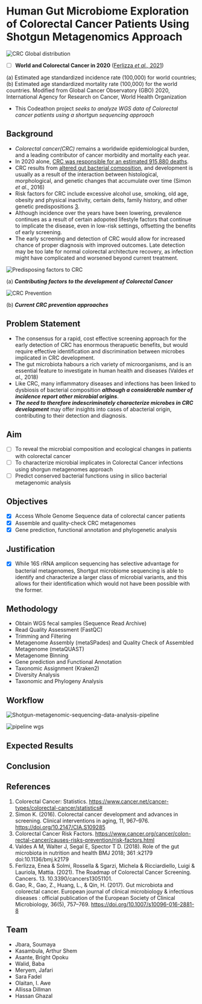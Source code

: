 # Human Gut Microbiome Exploration of Colorectal Cancer Patients Using Shotgun Metagenomics Approach

![CRC Global distribution](https://www.researchgate.net/publication/350679855/figure/fig1/AS:1010786403090432@1618001666089/World-and-colorectal-cancer-in-2020-a-Estimated-age-standardized-incidence-rate.png)

- [ ] **World and Colorectal Cancer in 2020** ([Ferlizza _et al.,_ 2021](https://pubmed.ncbi.nlm.nih.gov/33806465/))

(a) Estimated age standardized incidence rate (100,000) for world countries; (b) Estimated age standardized mortality rate (100,000) for the world countries. Modified from Global Cancer Observatory (GBO) 2020, International Agency for Research on Cancer, World Health Organization 

* This Codeathon project _seeks to analyze WGS data of Colorectal cancer patients using a shortgun sequencing approach_

## Background

* *Colorectal cancer(CRC)* remains a worldwide epidemiological burden, and a leading contributor of cancer morbidity and mortality each year. 
* In 2020 alone, [CRC was responsible for an estimated 915,880 deaths](https://www.cancer.net/cancer-types/colorectal-cancer/statistics#). 
* CRC results from [altered gut bacterial composition](https://pubmed.ncbi.nlm.nih.gov/28512250/), and development is usually as a result of the interaction between histological, morphological, and genetic changes that accumulate over time (Simon _et al_., 2016)
* Risk factors for CRC include excessive alcohol use, smoking, old age, obesity and physical inactivity, certain deits, family history, and other genetic predispositions [3](https://www.cancer.org/cancer/colon-rectal-cancer/causes-risks-prevention/risk-factors.html).
* Although incidence over the years have been lowering, prevalence continues as a result of certain adopoted lifestyle factors that continue to implicate the disease, even in low-risk settings, offsetting the benefits of early screening.
* The early screening and detection of CRC would allow for increased chance of proper diagnosis with improved outcomes. Late detection may be too late for normal colorectal architecture recovery, as infection might have complicated and worsened beyond current treatment.

![Predisposing factors to CRC](https://f6publishing.blob.core.windows.net/7920e3fb-54d9-482e-ac8e-556aa64f9d20/WJG-20-6055-g002.jpg)

   (a) _**Contributing factors to the development of Colorectal Cancer**_

![CRC Prevention](https://f6publishing.blob.core.windows.net/7920e3fb-54d9-482e-ac8e-556aa64f9d20/WJG-20-6055-g003.jpg)

   (b) _**Current CRC prevention approaches**_


## Problem Statement
- The consensus for a rapid, cost effective screening approach for the early detection of CRC has enormous therapuetic benefits, but would require effective identification and discrimination between microbes implicated in CRC development. 
- The gut microbiota habours a rich variety of microorganisms, and is an essential feature to investigate in human health and diseases (Valdes _et al.,_ 2018)
- Like CRC, many inflammatory diseases and infections has been linked to dysbiosis of bacterial composition _**although a considerable number of incidence report other microbial origins**_.
- **_The need to therefore indescriminately characterize microbes in CRC development_** may offer insights into cases of abacterial origin, contributing to their detection and diagnosis.  

## Aim
- [ ] To reveal the microbial composition and ecological changes in patients with colorectal cancer
- [ ] To characterize microbial implicates in Colorectal Cancer infections using shorgun metagenomes approach
- [ ] Predict conserved bacterial functions using in silico bacterial metagenomic analysis

## Objectives
- [x] Access Whole Genome Sequence data of colorectal cancer patients
- [x] Assemble and quality-check CRC metagenomes
- [x] Gene prediction, functional annotation and phylogenetic analysis

## Justification
- [x] While 16S rRNA amplicon sequencing has selective advantage for bacterial metagenomes, Shortgut microbiome sequencing is able to identify and characterize a larger class of microbial variants, and this allows for their identification which would not have been possible with the former.

## Methodology
* Obtain WGS fecal samples (Sequence Read Archive)
* Read Quality Assessment (FastQC)
* Trimming and Filtering 
* Metagenome Assembly (metaSPades) and Quality Check of Assembled Metagenome (metaQUAST)
* Metagenome Binning
* Gene prediction and Functional Annotation
* Taxonomic Assignment (Kraken2)
* Diversity Analysis
* Taxonomic and Phylogeny Analysis

## Workflow 
![Shotgun-metagenomic-sequencing-data-analysis-pipeline](https://user-images.githubusercontent.com/91139902/162806492-34e1cac0-a2fc-49d8-92eb-8dabbe542b6e.png)

![pipeline wgs](https://user-images.githubusercontent.com/91139902/163515241-1bfa01ef-f368-4187-b717-0dbe525de6c3.png)

## Expected Results


## Conclusion




## References

1. Colorectal Cancer: Statistics. https://www.cancer.net/cancer-types/colorectal-cancer/statistics#
2. Simon K. (2016). Colorectal cancer development and advances in screening. Clinical interventions in aging, 11, 967–976. https://doi.org/10.2147/CIA.S109285
3. Colorectal Cancer Risk Factors. https://www.cancer.org/cancer/colon-rectal-cancer/causes-risks-prevention/risk-factors.html
4. Valdes A M, Walter J, Segal E, Spector T D. (2018). Role of the gut microbiota in nutrition and health BMJ 2018; 361 :k2179 doi:10.1136/bmj.k2179
5. Ferlizza, Enea & Solmi, Rossella & Sgarzi, Michela & Ricciardiello, Luigi & Lauriola, Mattia. (2021). The Roadmap of Colorectal Cancer Screening. Cancers. 13. 10.3390/cancers13051101. 
6. Gao, R., Gao, Z., Huang, L., & Qin, H. (2017). Gut microbiota and colorectal cancer. European journal of clinical microbiology & infectious diseases : official publication of the European Society of Clinical Microbiology, 36(5), 757–769. https://doi.org/10.1007/s10096-016-2881-8

## Team
* Jbara, Soumaya
* Kasambula, Arthur Shem
* Asante, Bright Opoku
* Walid, Baba
* Meryem, Jafari
* Sara Fadel
* Olaitan, I. Awe
* Allissa Dillman
* Hassan Ghazal




















